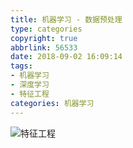 ```yaml
---
title: 机器学习 - 数据预处理
type: categories
copyright: true
abbrlink: 56533
date: 2018-09-02 16:09:14
tags:
- 机器学习
- 深度学习
- 特征工程
categories: 机器学习
---
```


![特征工程](机器学习-数据预处理/机器学习.png)